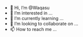 - 👋 Hi, I’m @Waqasu
- 👀 I’m interested in ...
- 🌱 I’m currently learning ...
- 💞️ I’m looking to collaborate on ...
- 📫 How to reach me ...

<!---
Waqasu/Waqasu is a ✨ special ✨ repository because its `README.md` (this file) appears on your GitHub profile.
You can click the Preview link to take a look at your changes.
--->
